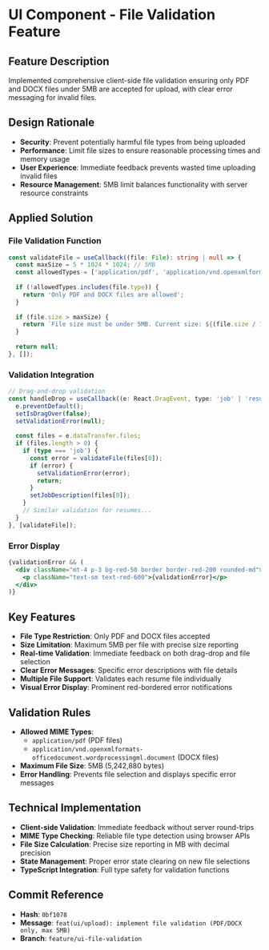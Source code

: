 # UI Component - File Validation Feature

## Feature Description
Implemented comprehensive client-side file validation ensuring only PDF and DOCX files under 5MB are accepted for upload, with clear error messaging for invalid files.

## Design Rationale
- **Security**: Prevent potentially harmful file types from being uploaded
- **Performance**: Limit file sizes to ensure reasonable processing times and memory usage
- **User Experience**: Immediate feedback prevents wasted time uploading invalid files
- **Resource Management**: 5MB limit balances functionality with server resource constraints

## Applied Solution

### File Validation Function
```typescript
const validateFile = useCallback((file: File): string | null => {
  const maxSize = 5 * 1024 * 1024; // 5MB
  const allowedTypes = ['application/pdf', 'application/vnd.openxmlformats-officedocument.wordprocessingml.document'];
  
  if (!allowedTypes.includes(file.type)) {
    return 'Only PDF and DOCX files are allowed';
  }
  
  if (file.size > maxSize) {
    return `File size must be under 5MB. Current size: ${(file.size / 1024 / 1024).toFixed(2)}MB`;
  }
  
  return null;
}, []);
```

### Validation Integration
```typescript
// Drag-and-drop validation
const handleDrop = useCallback((e: React.DragEvent, type: 'job' | 'resume') => {
  e.preventDefault();
  setIsDragOver(false);
  setValidationError(null);
  
  const files = e.dataTransfer.files;
  if (files.length > 0) {
    if (type === 'job') {
      const error = validateFile(files[0]);
      if (error) {
        setValidationError(error);
        return;
      }
      setJobDescription(files[0]);
    }
    // Similar validation for resumes...
  }
}, [validateFile]);
```

### Error Display
```jsx
{validationError && (
  <div className="mt-4 p-3 bg-red-50 border border-red-200 rounded-md">
    <p className="text-sm text-red-600">{validationError}</p>
  </div>
)}
```

## Key Features
- **File Type Restriction**: Only PDF and DOCX files accepted
- **Size Limitation**: Maximum 5MB per file with precise size reporting
- **Real-time Validation**: Immediate feedback on both drag-drop and file selection
- **Clear Error Messages**: Specific error descriptions with file details
- **Multiple File Support**: Validates each resume file individually
- **Visual Error Display**: Prominent red-bordered error notifications

## Validation Rules
- **Allowed MIME Types**: 
  - `application/pdf` (PDF files)
  - `application/vnd.openxmlformats-officedocument.wordprocessingml.document` (DOCX files)
- **Maximum File Size**: 5MB (5,242,880 bytes)
- **Error Handling**: Prevents file selection and displays specific error messages

## Technical Implementation
- **Client-side Validation**: Immediate feedback without server round-trips
- **MIME Type Checking**: Reliable file type detection using browser APIs
- **File Size Calculation**: Precise size reporting in MB with decimal precision
- **State Management**: Proper error state clearing on new file selections
- **TypeScript Integration**: Full type safety for validation functions

## Commit Reference
- **Hash**: `0bf1078`
- **Message**: `feat(ui/upload): implement file validation (PDF/DOCX only, max 5MB)`
- **Branch**: `feature/ui-file-validation`